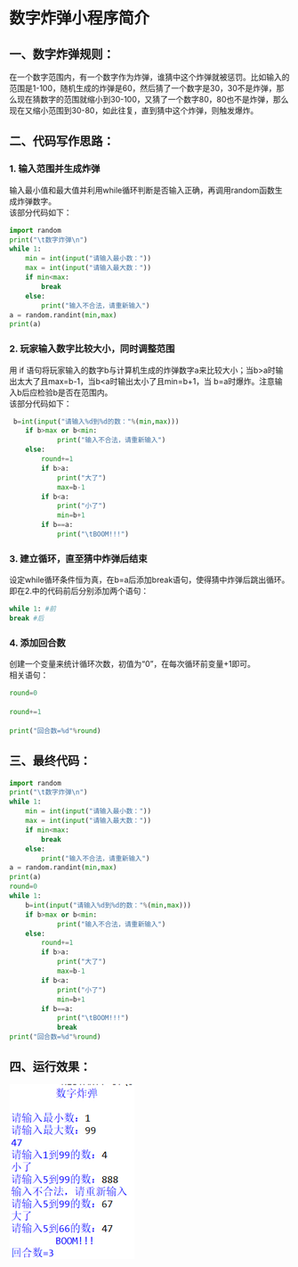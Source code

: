 # 数字炸弹小程序简介
## 一、数字炸弹规则：
在一个数字范围内，有一个数字作为炸弹，谁猜中这个炸弹就被惩罚。比如输入的范围是1-100，随机生成的炸弹是60，然后猜了一个数字是30，30不是炸弹，那么现在猜数字的范围就缩小到30-100，又猜了一个数字80，80也不是炸弹，那么现在又缩小范围到30-80，如此往复，直到猜中这个炸弹，则触发爆炸。


## 二、代码写作思路：
### 1. 输入范围并生成炸弹
输入最小值和最大值并利用while循环判断是否输入正确，再调用random函数生成炸弹数字。   
该部分代码如下：
```python
import random
print("\t数字炸弹\n")
while 1:
    min = int(input("请输入最小数："))
    max = int(input("请输入最大数："))
    if min<max:
        break
    else:
        print("输入不合法，请重新输入")
a = random.randint(min,max)
print(a)
```

### 2. 玩家输入数字比较大小，同时调整范围
用 if 语句将玩家输入的数字b与计算机生成的炸弹数字a来比较大小；当b>a时输出太大了且max=b-1，当b<a时输出太小了且min=b+1，当 b=a时爆炸。注意输入b后应检验b是否在范围内。  
该部分代码如下：
```python
 b=int(input("请输入%d到%d的数："%(min,max)))
    if b>max or b<min:
            print("输入不合法，请重新输入")
    else:
        round+=1
        if b>a:
            print("大了")
            max=b-1
        if b<a:
            print("小了")
            min=b+1
        if b==a:
            print("\tBOOM!!!")
```
### 3. 建立循环，直至猜中炸弹后结束
设定while循环条件恒为真，在b=a后添加break语句，使得猜中炸弹后跳出循环。  
即在2.中的代码前后分别添加两个语句：
```python
while 1: #前
break #后
```
### 4. 添加回合数
创建一个变量来统计循环次数，初值为“0”，在每次循环前变量+1即可。  
相关语句：
```python
round=0

round+=1

print("回合数=%d"%round)
```   

## 三、最终代码：
```python
import random
print("\t数字炸弹\n")
while 1:
    min = int(input("请输入最小数："))
    max = int(input("请输入最大数："))
    if min<max:
        break
    else:
        print("输入不合法，请重新输入")
a = random.randint(min,max)
print(a)
round=0
while 1:
    b=int(input("请输入%d到%d的数："%(min,max)))
    if b>max or b<min:
            print("输入不合法，请重新输入")
    else:
        round+=1
        if b>a:
            print("大了")
            max=b-1
        if b<a:
            print("小了")
            min=b+1
        if b==a:
            print("\tBOOM!!!")
            break
print("回合数=%d"%round)
```
## 四、运行效果：
![](pictureee.jpg)


